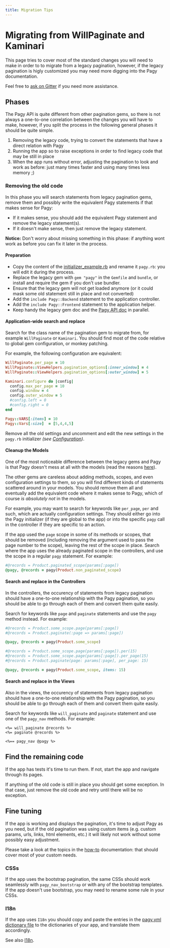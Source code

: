 ```yaml
---
title: Migration Tips
---
```

# Migrating from WillPaginate and Kaminari

This page tries to cover most of the standard changes you will need to make in order to to migrate from a legacy pagination, however, if the legacy pagination is higly customized you may need more digging into the Pagy documentation.

Feel free to [ask on Gitter](https://gitter.im/ruby-pagy/Lobby) if you need more assistance.

## Phases

The Pagy API is quite different from other pagination gems, so there is not always a one-to-one correlation between the changes you will have to make, however, if you split the process in the following general phases it should be quite simple.

1. Removing the legacy code, trying to convert the statements that have a direct relation with Pagy
2. Running the app so to raise exceptions in order to find legacy code that may be still in place
3. When the app runs without error, adjusting the pagination to look and work as before: just many times faster and using many times less memory ;)

### Removing the old code

In this phase you will search statements from legacy pagination gems, remove them and possibly write the equivalent Pagy statements if that makes sense for Pagy:

- If it makes sense, you should add the equivalent Pagy statement and remove the legacy statement(s).
- If it doesn't make sense, then just remove the legacy statement.

**Notice:** Don't worry about missing something in this phase: if anything wont work as before you can fix it later in the process.

#### Preparation

- Copy the content of the [initializer_example.rb](https://github.com/ddnexus/pagy/blob/master/lib/pagy/extras/initializer_example.rb) and rename it `pagy.rb`: you will edit it during the process.
- Replace the legacy gem with `gem "pagy"` in the `Gemfile` and `bundle`, or install and require the gem if you don't use bundler.
- Ensure that the legacy gem will not get loaded anymore (or it could mask some old statement still in place and not converted)
- Add the `include Pagy::Backend` statement to the application controller.
- Add the `include Pagy::Frontend` statement to the application helper.
- Keep handy the legacy gem doc and the [Pagy API doc](api/pagy.md) in parallel.

#### Application-wide search and replace

Search for the class name of the pagination gem to migrate from, for example `WillPaginate` or `Kaminari`. You should find most of the code relative to global gem configuration, or monkey patching.

For example, the following configuration are equivalent:

```ruby
WillPaginate.per_page = 10
WillPaginate::ViewHelpers.pagination_options[:inner_window] = 4
WillPaginate::ViewHelpers.pagination_options[:outer_window] = 5
```

```ruby
Kaminari.configure do |config|
  config.max_per_page = 10
  config.window = 4
  config.outer_window = 5
  #config.left = 0
  #config.right = 0
end
```

```ruby
Pagy::VARS[:items] = 10
Pagy::Vars[:size]  = [5,4,4,5]
```

Remove all the old settings and uncomment and edit the new settings in the `pagy.rb` initializer _(see [Configuration](how-to.md#global-configuration))_.

#### Cleanup the Models

One of the most noticeable difference between the legacy gems and Pagy is that Pagy doesn't mess at all with the models (read the reasons [here](index.md#stay-away-from-the-models)).

The other gems are careless about adding methods, scopes, and even configuration settings to them, so you will find different kinds of statements scattered around in your models. You should remove them all and eventually add the equivalent code where it makes sense to Pagy, which of course _is absolutely not_ in the models.

For example, you may want to search for keywords like `per_page`, `per` and such, which are actually configuration settings. They should either go into the Pagy initializer (if they are global to the app) or into the specific `pagy` call in the controller if they are specific to an action.

If the app used the `page` scope in some of its methods or scopes, that should be removed (including removing the argument used to pass the page number to the scope), leaving the rest of the scope in place. Search where the app uses the already paginated scope in the controllers, and use the scope in a regular `pagy` statement. For example:

```ruby
#@records = Product.paginated_scope(params[:page])
@pagy, @records = pagy(Product.non_paginated_scope)
```

#### Search and replace in the Controllers

In the controllers, the occurency of statements from legacy pagination should have a one-to-one relationship with the Pagy pagination, so you should be able to go through each of them and convert them quite easily.

Search for keywords like `page` and `paginate` statements and use the `pagy` method instead. For example:

```ruby
#@records = Product.some_scope.page(params[:page])
#@records = Product.paginate(:page => params[:page])

@pagy, @records = pagy(Product.some_scope)
```

```ruby
#@records = Product.some_scope.page(params[:page]).per(15)
#@records = Product.some_scope.page(params[:page]).per_page(15)
#@records = Product.paginate(page: params[:page], per_page: 15)

@pagy, @records = pagy(Product.some_scope, items: 15)
```

#### Search and replace in the Views

Also in the views, the occurency of statements from legacy pagination should have a one-to-one relationship with the Pagy pagination, so you should be able to go through each of them and convert them quite easily.

Search for keywords like `will_paginate` and `paginate` statement and use one of the `pagy_nav` methods. For example:

```erb
<%= will_paginate @records %>
<%= paginate @records %>

<%== pagy_nav @pagy %>
```

## Find the remaining code

If the app has tests it's time to run them. If not, start the app and navigate through its pages.

If anything of the old code is still in place you should get some exception. In that case, just remove the old code and retry until there will be no exception.

## Fine tuning

If the app is working and displays the pagination, it's time to adjust Pagy as you need, but if the old pagination was using custom items (e.g. custom params, urls, links, html elements, etc.) it will likely not work without some possibly easy adjustment.

Please take a look at the topics in the [how-to](how-to.md) documentation: that should cover most of your custom needs.

### CSSs

If the app uses the bootstrap pagination, the same CSSs should work seamlessly with `pagy_nav_bootstrap` or with any of the bootstrap templates. If the app doesn't use bootstrap, you may need to rename some rule in your CSSs.

### I18n

If the app uses `I18n` you should copy and paste the entries in the [pagy.yml dictionary file](https://github.com/ddnexus/pagy/blob/master/lib/locales/pagy.yml) to the dictionaries of your app, and translate them accordingly.

See also [I18n](api/frontend.md#i18n).

